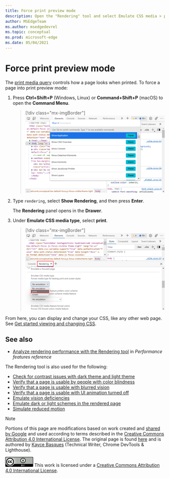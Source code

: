 ```yaml
---
title: Force print preview mode
description: Open the "Rendering" tool and select Emulate CSS media > print.
author: MSEdgeTeam
ms.author: msedgedevrel
ms.topic: conceptual
ms.prod: microsoft-edge
ms.date: 05/04/2021
---
```

<!-- Copyright Kayce Basques

   Licensed under the Apache License, Version 2.0 (the "License");
   you may not use this file except in compliance with the License.
   You may obtain a copy of the License at

       https://www.apache.org/licenses/LICENSE-2.0

   Unless required by applicable law or agreed to in writing, software
   distributed under the License is distributed on an "AS IS" BASIS,
   WITHOUT WARRANTIES OR CONDITIONS OF ANY KIND, either express or implied.
   See the License for the specific language governing permissions and
   limitations under the License.  -->
# Force print preview mode

The [print media query](https://developer.mozilla.org/docs/Web/CSS/Media_Queries/Using_media_queries) controls how a page looks when printed.  To force a page into print preview mode:

1. Press **Ctrl+Shift+P** (Windows, Linux) or **Command+Shift+P** (macOS) to open the **Command Menu**.

   > [!div class="mx-imgBorder"]
   > ![Opening the command menu](./print-preview-images/print-preview-open-command-menu.png)

1. Type `rendering`, select **Show Rendering**, and then press **Enter**.

   The **Rendering** panel opens in the **Drawer**.

1. Under **Emulate CSS media type**, select **print**.

   > [!div class="mx-imgBorder"]
   > ![The Rendering panel with the print CSS media type selected](./print-preview-images/print-preview-css-media-type.png)

From here, you can display and change your CSS, like any other web page.  See [Get started viewing and changing CSS](index.md).


<!-- ====================================================================== -->
## See also

* [Analyze rendering performance with the Rendering tool](../evaluate-performance/reference.md#analyze-rendering-performance-with-the-rendering-tool) in _Performance features reference_

The Rendering tool is also used for the following:

* [Check for contrast issues with dark theme and light theme](../accessibility/test-dark-mode.md)
* [Verify that a page is usable by people with color blindness](../accessibility/test-color-blindness.md)
* [Verify that a page is usable with blurred vision](../accessibility/test-blurred-vision.md)
* [Verify that a page is usable with UI animation turned off](../accessibility/test-reduced-ui-motion.md)
* [Emulate vision deficiencies](../accessibility/emulate-vision-deficiencies.md)
* [Emulate dark or light schemes in the rendered page](../accessibility/preferred-color-scheme-simulation.md)
* [Simulate reduced motion](../accessibility/reduced-motion-simulation.md)


<!-- ====================================================================== -->
> [!NOTE]
> Portions of this page are modifications based on work created and [shared by Google](https://developers.google.com/terms/site-policies) and used according to terms described in the [Creative Commons Attribution 4.0 International License](https://creativecommons.org/licenses/by/4.0).
> The original page is found [here](https://developer.chrome.com/docs/devtools/rendering/emulate-css/) and is authored by [Kayce Basques](https://developers.google.com/web/resources/contributors#kayce-basques) (Technical Writer, Chrome DevTools \& Lighthouse).

[![Creative Commons License](../../media/cc-logo/88x31.png)](https://creativecommons.org/licenses/by/4.0)
This work is licensed under a [Creative Commons Attribution 4.0 International License](https://creativecommons.org/licenses/by/4.0).
